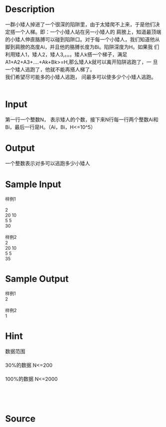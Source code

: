 
# Description

<div class="content"><p><span style="font-size: medium;"><span style="font-size: medium;">一群小矮人掉进了一个很深的陷阱里，由于太矮爬不上来，于是他们决定搭一个人梯。即：一个小矮人站在另一小矮人的 肩膀上，知道最顶端的小矮人伸直胳膊可以碰到陷阱口。对于每一个小矮人，我们知道他从脚到肩膀的高度Ai，并且他的胳膊长度为Bi。陷阱深度为H。如果我 们利用矮人1，矮人2，矮人3,。。。矮人k搭一个梯子，满足A1+A2+A3+....+Ak+Bk&gt;=H,那么矮人k就可以离开陷阱逃跑了，一 旦一个矮人逃跑了，他就不能再搭人梯了。<br/>
我们希望尽可能多的小矮人逃跑， 问最多可以使多少个小矮人逃跑。<br/>
<br/>
</span></span></p></div>

# Input

<div class="content"><div class="panel panel-default"><span style="font-size: medium;">第一行一个整数N， 表示矮人的个数，接下来N行每一行两个整数Ai和Bi，最后一行是H。（Ai，Bi，H&lt;=10^5）</span></div></div>

# Output

<div class="content"><div class="panel panel-default"><span style="font-size: medium;">一个整数表示对多可以逃跑多少小矮人</span></div></div>

# Sample Input

<div class="content"><span class="sampledata">样例1<br/>
<br/>
2<br/>
20 10<br/>
5 5<br/>
30<br/>
<br/>
样例2<br/>
2<br/>
20 10<br/>
5 5<br/>
35</span></div>

# Sample Output

<div class="content"><span class="sampledata">样例1<br/>
2<br/>
<br/>
样例2<br/>
1</span></div>

# Hint

<div class="content"><p></p><p><span style="font-size: medium;">数据范围<br/><br/>
30%的数据 N&lt;=200<br/><br/>
100%的数据 N&lt;=2000<br/><br/>
<br/><br/>
</span></p><p></p></div>

# Source

<div class="content"><p><a href="problemset.php?search="></a></p></div>

